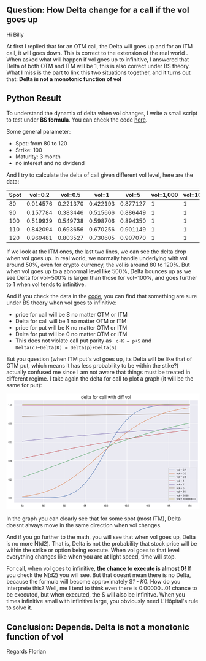 ## Question: How Delta change for a call if the vol goes up

Hi Billy

At first I replied that for an OTM call, the Delta will goes up and for an ITM call, it will goes down. This is correct to the extension of the real world . When asked what will happen if vol goes up to infinitive, I answered that Delta of both OTM and ITM will be 1, this is also correct under BS theory. What I miss is the part to link this two situations together, and it turns out that: **Delta is not a monotonic function of vol**

## Python Result

To understand the dynamix of delta when vol changes, I write a small script to test under **BS formula**. You can check the code [here](https://github.com/FlorianYANG/PAiF/blob/master/Code/DeltaForCallWithDiffVol.ipynb).

Some general parameter:
- Spot: from 80 to 120
- Strike: 100
- Maturity: 3 month
- no interest and no dividend

And I try to calculate the delta of call given different vol level, here are the data:

| Spot | vol=0.2 | vol=0.5 | vol=1 | vol=5 | vol=1,000 | vol=100,000,000 |
| ------ | ------ | ------ | ------ | ------ | ------ |------ |
| 80 | 0.014576 | 0.221370 | 0.422193 | 0.877127 | 1 | 1 |
| 90 | 0.157784 | 0.383446 | 0.515666 | 0.886449 | 1 | 1 |
| 100 | 0.519939 | 0.549738 | 0.598706 | 0.894350 | 1 | 1 |
| 110 | 0.842094 | 0.693656 | 0.670256 | 0.901149 | 1 | 1 |
| 120 | 0.969481 |0.803527 | 0.730605 | 0.907070 | 1 | 1 |

If we look at the ITM ones, the last two lines, we can see the delta drop when vol goes up. In real world, we normally handle underlying with vol around 50%, even for crypto currency, the vol is around 80 to 120%. But when vol goes up to a abnormal level like 500%, Delta bounces up as we see Delta for vol=500% is larger than those for vol=100%, and goes further to 1 when vol tends to infinitive.

And if you check the data in the [code](https://github.com/FlorianYANG/PAiF/blob/master/Code/DeltaForCallWithDiffVol.ipynb), you can find that something are sure under BS theory when vol goes to infinitive:

- price for call will be S no matter OTM or ITM
- Delta for call will be 1 no matter OTM or ITM
- price for put will be K no matter OTM or ITM
- Delta for put will be 0 no matter OTM or ITM
- This does not violate call put parity as ` c+K = p+S` and `Delta(c)+Delta(K) = Delta(p)+Delta(S)`

But you question (when ITM put's vol goes up, its Delta will be like that of OTM put, which means it has less probability to be within the stike?) actually confused me since I am not aware that things must be treated in different regime. I take again the delta for call to plot a graph (it will be the same for put):

![picture](https://github.com/FlorianYANG/PAiF/blob/master/Miscell/Delta%20for%20call%20with%20diff%20vol.png)

In the graph you can clearly see that for some spot (most ITM), Delta doesnt always move in the same direction when vol changes.

And if you go further to the math, you will see that when vol goes up, Delta is no more N(d2). That is, Delta is not the probability that stock price will be within the strike or option being execute. When vol goes to that level everything changes like when you are at light speed, time will stop.

For call, when vol goes to infinitive, **the chance to execute is almost 0!** If you check the N(d2) you will see. But that doesnt mean there is no Delta, because the formula will become approximately S*1 - K*0. How do you interprete this? Well, me I tend to think even there is 0.00000...01 chance to be executed, but when executed, the S will also be infinitve. When you times infinitive small with infinitive large, you obviously need L'Hôpital's rule to solve it.

## Conclusion: Depends. Delta is not a monotonic function of vol

Regards
Florian